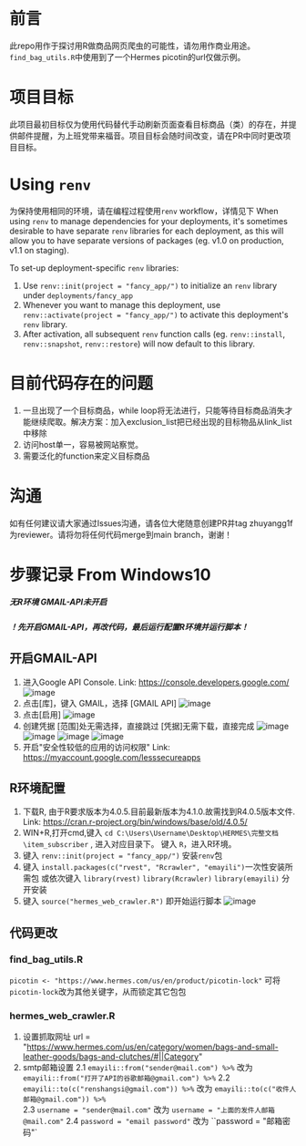 # 前言

此repo用作于探讨用R做商品网页爬虫的可能性，请勿用作商业用途。`find_bag_utils.R`中使用到了一个Hermes picotin的url仅做示例。

# 项目目标

此项目最初目标仅为使用代码替代手动刷新页面查看目标商品（类）的存在，并提供邮件提醒，为上班党带来福音。项目目标会随时间改变，请在PR中同时更改项目目标。

# Using `renv`

为保持使用相同的环境，请在编程过程使用`renv` workflow，详情见下
When using `renv` to manage dependencies for your deployments, it's sometimes desirable to have separate `renv` libraries for each deployment, as this will allow you to have separate versions of packages (eg. v1.0 on production, v1.1 on staging).

To set-up deployment-specific `renv` libraries:

1. Use `renv::init(project = "fancy_app/")` to initialize an `renv` library under `deployments/fancy_app`
2. Whenever you want to manage this deployment, use `renv::activate(project = "fancy_app/")` to activate this deployment's `renv` library.
3. After activation, all subsequent `renv` function calls (eg. `renv::install`, `renv::snapshot`, `renv::restore`) will now default to this library.

# 目前代码存在的问题

1. 一旦出现了一个目标商品，while loop将无法进行，只能等待目标商品消失才能继续爬取。解决方案：加入exclusion_list把已经出现的目标物品从link_list中移除
2. 访问host单一，容易被网站察觉。
3. 需要泛化的function来定义目标商品

# 沟通

如有任何建议请大家通过Issues沟通，请各位大佬随意创建PR并tag zhuyangg1f 为reviewer。请将勿将任何代码merge到main branch，谢谢！

#
#

# 步骤记录 From Windows10
##### 无R环境  GMAIL-API未开启
##### ！先开启GMAIL-API，再改代码，最后运行配置R环境并运行脚本！

## 开启GMAIL-API
1. 进入Google API Console. Link: https://console.developers.google.com/
![image](https://user-images.githubusercontent.com/15516632/127945120-61320ef1-0ae6-4a17-9581-316c7f01d6b9.png)
2. 点击[库]，键入 GMAIL，选择 [GMAIL API]
![image](https://user-images.githubusercontent.com/15516632/127945252-1c10eb8e-620f-447b-9642-4a15045e1752.png)
3. 点击[启用]
![image](https://user-images.githubusercontent.com/15516632/127945340-8943ff6c-f7ae-45fb-9b04-e9436149ab95.png)
4. 创建凭据 
        [范围]处无需选择，直接跳过
        [凭据]无需下载，直接完成
![image](https://user-images.githubusercontent.com/15516632/127945451-e89d1c64-4fab-4bd0-8228-878605ecdf1e.png)
![image](https://user-images.githubusercontent.com/15516632/127945479-7c159e99-c05d-469f-b0c1-1d67f6b4adef.png)
![image](https://user-images.githubusercontent.com/15516632/127945545-5fb11a32-2110-4860-82f7-d17a49074ded.png)
![image](https://user-images.githubusercontent.com/15516632/127945651-6ce3ab36-82a1-4510-8441-42ee68c0890d.png)
5. 开启"安全性较低的应用的访问权限"   Link: https://myaccount.google.com/lesssecureapps

## R环境配置
1. 下载R, 由于R要求版本为4.0.5.目前最新版本为4.1.0.故需找到R4.0.5版本文件. Link: https://cran.r-project.org/bin/windows/base/old/4.0.5/
2. WIN+R,打开cmd,键入 `cd C:\Users\Username\Desktop\HERMES\完整文档\item_subscriber` , 进入对应目录下。
   键入 `R`，进入R环境。
3. 键入 `renv::init(project = "fancy_app/")` 安装`renv`包
4. 键入 `install.packages(c("rvest", "Rcrawler", "emayili")`一次性安装所需包
   或依次键入 `library(rvest)`   `library(Rcrawler)`   `library(emayili)` 分开安装
5. 键入 `source("hermes_web_crawler.R")` 即开始运行脚本
![image](https://user-images.githubusercontent.com/15516632/127946046-006ed5ee-b902-4efd-b5f8-3d0792d15803.png)

##
## 代码更改
### find_bag_utils.R
`picotin <- "https://www.hermes.com/us/en/product/picotin-lock"` 可将`picotin-lock`改为其他关键字，从而锁定其它包包
### hermes_web_crawler.R
1. 设置抓取网址
        url = "https://www.hermes.com/us/en/category/women/bags-and-small-leather-goods/bags-and-clutches/#||Category"
2. smtp邮箱设置
        2.1 `emayili::from("sender@mail.com") %>%` 改为 `emayili::from("打开了API的谷歌邮箱@gmail.com") %>%` 
        2.2 `emayili::to(c("renshangsi@gmail.com")) %>%` 改为 `emayili::to(c("收件人邮箱@gmail.com")) %>%`      
        2.3 `username = "sender@mail.com"` 改为 `username = "上面的发件人邮箱@mail.com"`
        2.4 `password = "email password"` 改为 ``password = "邮箱密码"`
